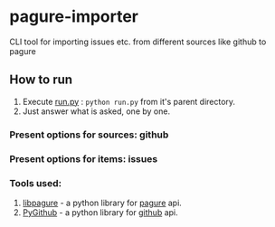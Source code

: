 # pagure-importer
CLI tool for importing issues etc. from different sources like github to pagure

## How to run
1. Execute
   [run.py](https://pagure.io/pagure-importer/blob/master/f/pagure_importer/run.py) : ``python run.py`` from it's parent directory.
2. Just answer what is asked, one by one.

### Present options for sources: github
### Present options for items: issues

### Tools used:
1. [libpagure](https://pagure.io/libpagure) - a python library for [pagure](https://pagure.io) api.
2. [PyGithub](https://github.com/PyGithub/PyGithub) - a python library for [github](https://github.com/) api.

